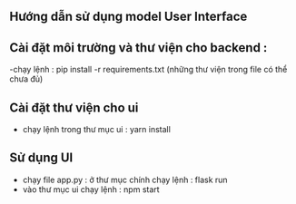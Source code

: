 
## Hướng dẫn sử dụng model User Interface
## Cài đặt môi trường và thư viện cho backend : 
-chạy lệnh : pip install -r requirements.txt (những thư viện trong file có thể chưa đủ)
## Cài đặt thư viện cho ui
- chạy lệnh trong thư mục ui : yarn install

## Sử dụng UI

- chạy file app.py : ở thư mục chính chạy lệnh : flask run
- vào thư mục ui chạy lệnh : npm start
